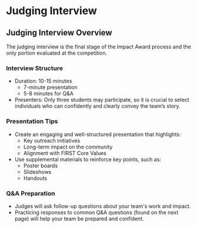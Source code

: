 # Judging Interview

## **Judging Interview Overview**

The judging interview is the final stage of the Impact Award process and the only portion evaluated at the competition.

### **Interview Structure**

* Duration: 10-15 minutes
  * 7-minute presentation
  * 5-8 minutes for Q\&A
* Presenters: Only three students may participate, so it is crucial to select individuals who can confidently and clearly convey the team’s story.

### **Presentation Tips**

* Create an engaging and well-structured presentation that highlights:
  * Key outreach initiatives
  * Long-term impact on the community
  * Alignment with FIRST Core Values
* Use supplemental materials to reinforce key points, such as:
  * Poster boards
  * Slideshows
  * Handouts

### **Q\&A Preparation**

* Judges will ask follow-up questions about your team's work and impact.
* Practicing responses to common Q\&A questions (found on the next page) will help your team be prepared and confident.

